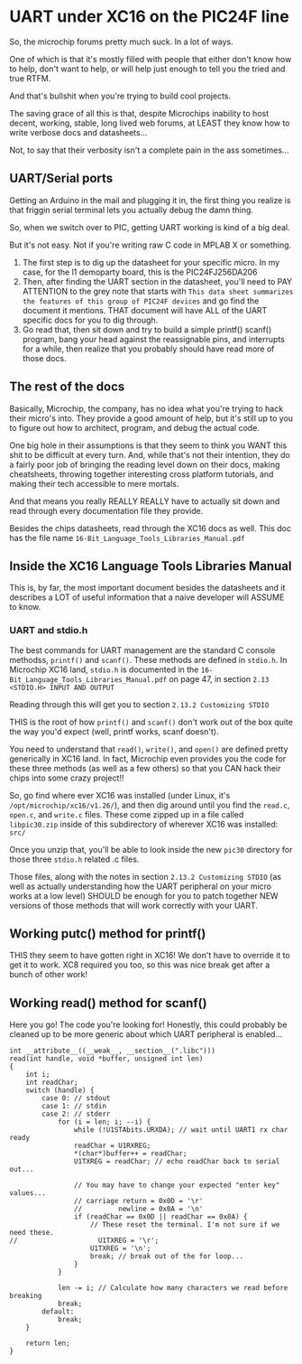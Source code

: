 # UART under XC16 on the PIC24F line

So, the microchip forums pretty much suck. In a lot of ways.

One of which is that it's mostly filled with people that either don't know how to help, don't want to help, or will help just enough to tell you the tried and true RTFM.

And that's bullshit when you're trying to build cool projects.

The saving grace of all this is that, despite Microchips inability to host decent, working, stable, long lived web forums, at LEAST they know how to write verbose docs and datasheets...

Not, to say that their verbosity isn't a complete pain in the ass sometimes...

## UART/Serial ports

Getting an Arduino in the mail and plugging it in, the first thing you realize is that friggin serial terminal lets you actually debug the damn thing.

So, when we switch over to PIC, getting UART working is kind of a big deal.

But it's not easy. Not if you're writing raw C code in MPLAB X or something.

1. The first step is to dig up the datasheet for your specific micro. In my case, for the l1 demoparty board, this is the PIC24FJ256DA206
2. Then, after finding the UART section in the datasheet, you'll need to PAY ATTENTION to the grey note that starts with `This data sheet summarizes the features of this group of PIC24F devices` and go find the document it mentions. THAT document will have ALL of the UART specific docs for you to dig through.
3. Go read that, then sit down and try to build a simple printf() scanf() program, bang your head against the reassignable pins, and interrupts for a while, then realize that you probably should have read more of those docs.

## The rest of the docs

Basically, Microchip, the company, has no idea what you're trying to hack their micro's into. They provide a good amount of help, but it's still up to you to figure out how to architect, program, and debug the actual code.

One big hole in their assumptions is that they seem to think you WANT this shit to be difficult at every turn. And, while that's not their intention, they do a fairly poor job of bringing the reading level down on their docs, making cheatsheets, throwing together interesting cross platform tutorials, and making their tech accessible to mere mortals.

And that means you really REALLY REALLY have to actually sit down and read through every documentation file they provide.

Besides the chips datasheets, read through the XC16 docs as well. This doc has the file name `16-Bit_Language_Tools_Libraries_Manual.pdf`

## Inside the XC16 Language Tools Libraries Manual

This is, by far, the most important document besides the datasheets and it describes a LOT of useful information that a naive developer will ASSUME to know.

### UART and stdio.h

The best commands for UART management are the standard C console methodss, `printf()` and `scanf()`. These methods are defined in `stdio.h`. In Microchip XC16 land, `stdio.h` is documented in the `16-Bit_Language_Tools_Libraries_Manual.pdf` on page 47, in section `2.13 <STDIO.H> INPUT AND OUTPUT`

Reading through this will get you to section `2.13.2 Customizing STDIO`

THIS is the root of how `printf()` and `scanf()` don't work out of the box quite the way you'd expect (well, printf works, scanf doesn't).

You need to understand that `read()`, `write()`, and `open()` are defined pretty generically in XC16 land. In fact, Microchip even provides you the code for these three methods (as well as a few others) so that you CAN hack their chips into some crazy project!!

So, go find where ever XC16 was installed (under Linux, it's `/opt/microchip/xc16/v1.26/`), and then dig around until you find the `read.c`, `open.c`, and `write.c` files. These come zipped up in a file called `libpic30.zip` inside of this subdirectory of wherever XC16 was installed: `src/`

Once you unzip that, you'll be able to look inside the new `pic30` directory for those three `stdio.h` related .c files.

Those files, along with the notes in section `2.13.2 Customizing STDIO` (as well as actually understanding how the UART peripheral on your micro works at a low level) SHOULD be enough for you to patch together NEW versions of those methods that will work correctly with your UART.

## Working putc() method for printf()

THIS they seem to have gotten right in XC16! We don't have to override it to get it to work. XC8 required you too, so this was nice break get after a bunch of other work!

## Working read() method for scanf()

Here you go! The code you're looking for! Honestly, this could probably be cleaned up to be more generic about which UART peripheral is enabled...

```
int __attribute__((__weak__, __section__(".libc")))
read(int handle, void *buffer, unsigned int len)
{
    int i;
    int readChar;
    switch (handle) {
        case 0: // stdout
        case 1: // stdin
        case 2: // stderr
            for (i = len; i; --i) {
                while (!U1STAbits.URXDA); // wait until UART1 rx char ready
                readChar = U1RXREG;
                *(char*)buffer++ = readChar;
                U1TXREG = readChar; // echo readChar back to serial out...

                // You may have to change your expected "enter key" values...
                // carriage return = 0x0D = '\r'
                //         newline = 0x0A = '\n'
                if (readChar == 0x0D || readChar == 0x0A) {
                    // These reset the terminal. I'm not sure if we need these.
//                    U1TXREG = '\r';
                    U1TXREG = '\n';
                    break; // break out of the for loop...
                }
            }

            len -= i; // Calculate how many characters we read before breaking
            break;
        default:
            break;
    }

    return len;
}
```
